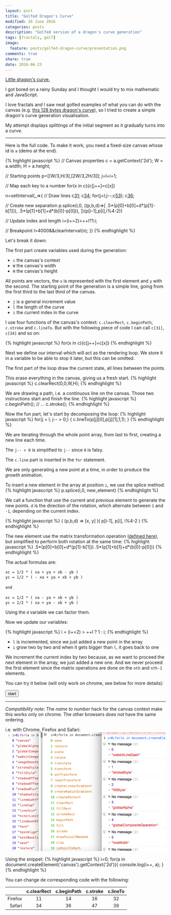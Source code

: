 ```yaml
---
layout: post
title: "Golfed Dragon's Curve"
modified: 26 June 2016
categories: posts
description: "Golfed version of a dragon's curve generation"
tags: [fractals, golf]
image:
  feature: posts/golfed-dragon-curve/presentation.png
comments: true
share: true
date: 2016-06-23
---
```


[Little dragon's curve.](https://en.wikipedia.org/wiki/Dragon_curve)

I got bored on a rainy Sunday and I thought I would try to mix mathematic and JavaScript.

I love fractals and I saw neat golfed examples of what you can do with the canvas (e.g. [this 128 bytes dragon's curve](http://www.p01.org/128b_dragon_punch/)), so I tried to create a simple dragon's curve generation visualisation.

My attempt displays splittings of the initial segment as it gradually turns into a curve.

---

Here is the full code. To make it work, you need a fixed-size canvas whose id is `a` (demo at the end).

{% highlight javascript %}
// Canvas properties
c = a.getContext('2d');
W = a.width;
H = a.height;

// Starting points
p=[[W/3,H/3],[2*W/3,2*H/3]];
j=l=i=1;

// Map each key to a number
for(x in c){c[j++]=c[x]}

n=setInterval(_=>{
  // Draw lines
  c[31](0,0,W,H);
  c[34]();
  for(j=l;j--;c[53](p[j][0],p[j][1],1,1));
  c[36]();

  // Create new separation
  p.splice(i,0,
      ((p,b,d)=>[
       .5*(p[0]+b[0]+d*(p[1]-b[1])),
       .5*(p[1]+b[1]+d*(b[0]-p[0])),
      ])(p[i-1],p[i],i%4-2))

  // Update index and length
  i=(i+=2)>++l?1:i;

  // Breakpoint
  l>4000&&clearInterval(n);
})
{% endhighlight %}

Let's break it down:

The first part create variables used during the generation:

- `c` the canvas's context
- `W` the canvas's width
- `H` the canvas's height

All points are vectors, the `x` is represented with the first element and `y` with the second.
The starting point of the generation is a simple line, going from the first third to the last third of the canvas.

- `j` is a general increment value
- `l` the length of the curve
- `i` the current index in the curve

I use four functions of the canvas's context: `c.clearRect`, `c.beginPath`, `c.stroke` and `c.lineTo`.
But with the following piece of code I can call `c[31]`, `c[34]` and so on:

{% highlight javascript %}
for(x in c){c[j++]=c[x]}
{% endhighlight %}

Next we define our interval which will act as the rendering loop. We store it in a variable to be able to stop it later, but this can be omitted.

The first part of the loop draw the current state, all lines between the points.

This erase everything in the canvas, giving us a fresh start.
{% highlight javascript %}
  c.clearRect(0,0,W,H);
{% endhighlight %}

We are drawing a path, i.e. a continuous line on the canvas. Those two instructions start and finish the line.
{% highlight javascript %}
c.beginPath();
// ...
c.stroke();
{% endhighlight %}

Now the fun part, let's start by decomposing the loop:
{% highlight javascript %}
for(j = l; j-- > 0;) {
  c.lineTo(p[j][0],p[j][1],1,1);
}
{% endhighlight %}

We are iterating through the whole point array, from last to first, creating a new line each time.

The `j-- > 0` is simplified to `j--` since `0` is falsy.

The `c.line` part is inserted in the `for` statement.

We are only generating a new point at a time, in order to produce the _growth_ animation.

To insert a new element in the array at position `i`, we use the splice method:
{% highlight javascript %}
p.splice(i,0, new_element)
{% endhighlight %}

We call a function that use the current and previous element to generate the new points. `d` is the direction of the rotation, which alternate between `1` and `-1`, depending on the current index.

{% highlight javascript %}
(
  (p,b,d) => [x, y]
)(
  p[i-1],
  p[i],
  i%4-2
)
{% endhighlight %}

The new element use the matrix transformation operation ([defined here](https://en.wikipedia.org/wiki/Dragon_curve)), but simplified to perform both rotation at the same time:
{% highlight javascript %}
.5*(p[0]+b[0]+d*(p[1]-b[1]))
.5*(p[1]+b[1]+d*(b[0]-p[0]))
{% endhighlight %}

The actual formulas are:

    xc = 1/2 * ( xa + ya + xb - yb )
    yc = 1/2 * ( - xa + ya + xb + yb )

    and

    xc = 1/2 * ( xa - ya + xb + yb )
    yc = 1/2 * ( xa + ya - xb + yb )

Using the `d` variable we can factor them.

Now we update our variables:

{% highlight javascript %}
i = (i+=2) > ++l ? 1 : i;
{% endhighlight %}

- `l` is incremented, since we just added a new point in the array
- `i` grow two by two and when it gets bigger than `l`, it goes back to one

We increment the current index by two because, as we want to proceed the next element in the array, we just added a new one. And we never proceed the first element since the matrix operations are done on the `nth` and `nth-1` elements.

You can try it below (will only work on chrome, see below for more details):

<button onclick="start();return false;">start</button>
<div id="canvas_container">
</div>

<script>
// Create manually the canvas
canvas = document.createElement('canvas');
canvas.id = "a";
canvas.width = 300;
canvas.height = 300;
canvas_container.appendChild(canvas);

window.start = function(){
// Canvas properties
  c = a.getContext('2d');
  W = a.width;
  H = a.height;

  // Starting points
  p=[[W/3,H/3],[2*W/3,2*H/3]];
  j=l=i=1;

  // Map each key to a number
  for(x in c){c[j++]=c[x]}

  n=setInterval(_=>{
    // Draw lines
    c[31](0,0,W,H);
    c[34]();
    for(j=l;j--;c[53](p[j][0],p[j][1],1,1));
    c[36]();

    // Create new separation
    p.splice(i,0,
        ((p,b,d)=>[
         .5*(p[0]+b[0]+d*(p[1]-b[1])),
         .5*(p[1]+b[1]+d*(b[0]-p[0])),
        ])(p[i-1],p[i],i%4-2))

    // Update index and length
    i=(i+=2)>++l?1:i;

    // Breakpoint
    l>8000&&clearInterval(n);
  })
}
</script>

---

_Compatibility note_:
The _name to number_ hack for the canvas context make this works only on chrome. The other browsers does not have the same ordering.

i.e. with Chrome, Firefox and Safari:
![compatibility](/images/posts/golfed-dragon-curve/compat.png)

Using the snippet:
{% highlight javascript %}
i=0;
for(a in document.createElement('canvas').getContext('2d')){
  console.log(i++, a);
}
{% endhighlight %}

You can change de corresponding code with the following:

|  | c.clearRect|c.beginPath|c.stroke|c.lineTo |
| ---:|:---:|:---:|:---:|:---:|
| Firefox | 11 | 14 | 16 | 32 |
| Safari | 34 | 36 | 47 | 39 |
